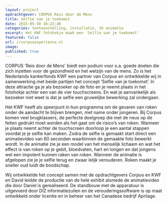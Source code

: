 ```yaml
---
layout: project
opdrachtgever: CORPUS Reis door de Mens
title: Selfie van je toekomst
date: 2015-05-30 16:22:48
categories: tentoonstelling, installatie, 3d animatie
excerpt: Het KWF fotohokje maak een 'Selfie van je toekomst'
featured: false
url: //corpusexperience.nl
image:
published: true
---
```

CORPUS 'Reis door de Mens' biedt een podium voor o.a. goede doelen die zich inzetten voor de gezondheid en het welzijn van de mens. Zo is het Nederlands kankerfonds KWF een partner van Corpus en ontwikkelde wij in samenwerking met beide partijen het concept ‘Selfie van je toekomst’. In deze attractie ga je als bezoeker op de foto en je neemt plaats in het fotohokje achter een van de vier touchscreens. En wat je aanvankelijk als bezoeker niet weet is dat je selfie een gruwelijke bewerking zal ondergaan.

Het KWF heeft als speerpunt in hun programma om de gevaren van roken onder de aandacht te blijven brengen, met name onder jongeren. Bij Corpus komen veel brugklassers, de perfecte doelgroep die met de neus op de feiten gedrukt moet worden als het gaat om de risico’s van roken. Wanneer je plaats neemt achter de touchscreen doorloop je een aantal stappen voordat je je selfie kan maken. Zodra de selfie is gemaakt start direct een animatievideo van 60 seconden waarbinnen de gemaakte foto bewerkt wordt. In de animatie zie je een model van het menselijk lichaam en wat het effect is van roken op je gebit, bloedvaten, hart en longen en dat jongens wel een impotent kunnen raken van roken. Wanneer de animatie is afgelopen zie je je selfie terug en zwaar lelijk verouderen. Roken maakt je sneller oud luidt de boodschap.

Wij ontwikkelde het concept samen met de opdrachtgevers Corpus en KWF en David leidde de productie van de hele exhibit alsmede de animatievideo die door Daniel is gerealiseerd. De standbouw met de apparatuur is uitgevoerd door DIZ informatiezuilen en de verouderingssoftware is op maat ontwikkeld onder licentie en in beheer van het Canadese bedrijf Aprilage.
